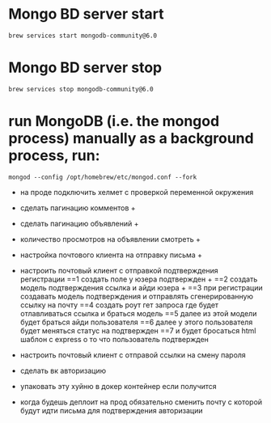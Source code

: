 # Mongo BD server start
```brew services start mongodb-community@6.0```
# Mongo BD server stop
```brew services stop mongodb-community@6.0```

# run MongoDB (i.e. the mongod process) manually as a background process, run:
```mongod --config /opt/homebrew/etc/mongod.conf --fork```

- на проде подключить хелмет с проверкой переменной окружения
- сделать пагинацию комментов +
- сделать пагинацию объявлений +
- количество просмотров на объявлении смотреть +
- настройка почтового клиента на отправку письма +
- настроить почтовый клиент с отправкой подтверждения регистрации
==1 создать поле у юзера подтвержден +
==2 создать модель подтверждения ссылка и айди юзера +
==3 при регистрации создавать модель подтверждения и отправлять сгенерированную ссылку на почту
==4 создать роут гет запроса где будет отлавливаться ссылка и браться модель 
==5 далее из этой модели будет браться айди пользователя 
==6 далее у этого пользователя будет меняться статус на подтвержден
==7 и будет бросаться html шаблон с express  о то что пользователь подтвержден  
- настроить почтовый клиент с отправой ссылки на смену пароля
- сделать вк авторизацию
- упаковать эту хуйню в докер контейнер если получится

- когда будешь деплоит на прод обязательно сменить почту с которой будут идти письма 
для подтверждения авторизации
